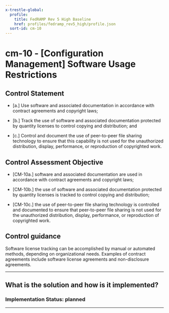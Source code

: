 ```yaml
---
x-trestle-global:
  profile:
    title: FedRAMP Rev 5 High Baseline
    href: profiles/fedramp_rev5_high/profile.json
  sort-id: cm-10
---
```


# cm-10 - \[Configuration Management\] Software Usage Restrictions

## Control Statement

- \[a.\] Use software and associated documentation in accordance with contract agreements and copyright laws;

- \[b.\] Track the use of software and associated documentation protected by quantity licenses to control copying and distribution; and

- \[c.\] Control and document the use of peer-to-peer file sharing technology to ensure that this capability is not used for the unauthorized distribution, display, performance, or reproduction of copyrighted work.

## Control Assessment Objective

- \[CM-10a.\] software and associated documentation are used in accordance with contract agreements and copyright laws;

- \[CM-10b.\] the use of software and associated documentation protected by quantity licenses is tracked to control copying and distribution;

- \[CM-10c.\] the use of peer-to-peer file sharing technology is controlled and documented to ensure that peer-to-peer file sharing is not used for the unauthorized distribution, display, performance, or reproduction of copyrighted work.

## Control guidance

Software license tracking can be accomplished by manual or automated methods, depending on organizational needs. Examples of contract agreements include software license agreements and non-disclosure agreements.

______________________________________________________________________

## What is the solution and how is it implemented?

<!-- For implementation status enter one of: implemented, partial, planned, alternative, not-applicable -->

<!-- Note that the list of rules under ### Rules: is read-only and changes will not be captured after assembly to JSON -->

<!-- Add control implementation description here for control: cm-10 -->

### Implementation Status: planned

______________________________________________________________________
